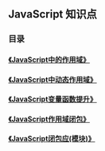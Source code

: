 ## JavaScript 知识点

### 目录

#### [《JavaScript中的作用域》](./javascript/scope/index.md)
#### [《JavaScript中动态作用域》](./javascript/scope/dynamic.md)
#### [《JavaScript变量函数提升》](./javascript/promote/index.md)
#### [《JavaScript作用域闭包》](./javascript/closure/index.md)
#### [《JavaScript闭包应(模块)》](./javascript/closure/module.md)

